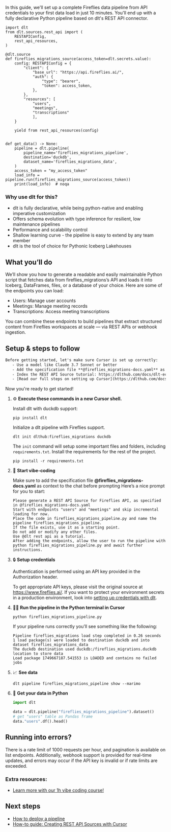 In this guide, we'll set up a complete Fireflies data pipeline from API credentials to your first data load in just 10 minutes. You'll end up with a fully declarative Python pipeline based on dlt's REST API connector.

```python-outcome
import dlt
from dlt.sources.rest_api import (
    RESTAPIConfig,
    rest_api_resources,
)

@dlt.source
def fireflies_migrations_source(access_token=dlt.secrets.value):
    config: RESTAPIConfig = {
        "client": {
            "base_url": "https://api.fireflies.ai/",
            "auth": {
                "type": "bearer",
                "token": access_token,
            },
        },
        "resources": [
            "users",
            "meetings",
            "transcriptions"
            ],
    }

    yield from rest_api_resources(config)


def get_data() -> None:
    pipeline = dlt.pipeline(
        pipeline_name='fireflies_migrations_pipeline',
        destination='duckdb',
        dataset_name='fireflies_migrations_data', 
    )
    access_token = "my_access_token"
    load_info = pipeline.run(fireflies_migrations_source(access_token))
    print(load_info)  # noqa
```

### Why use dlt for this?

- dlt is fully declarative, while being python-native and enabling imperative customization
- Offers schema evolution with type inference for resilient, low maintenance pipelines
- Performance and scalability control
- Shallow learning curve - the pipeline is easy to extend by any team member
- dlt is the tool of choice for Pythonic Iceberg Lakehouses

## What you’ll do

We’ll show you how to generate a readable and easily maintainable Python script that fetches data from fireflies_migrations’s API and loads it into Iceberg, DataFrames, files, or a database of your choice. Here are some of the endpoints you can load:

- Users: Manage user accounts
- Meetings: Manage meeting records
- Transcriptions: Access meeting transcriptions

You can combine these endpoints to build pipelines that extract structured content from Fireflies workspaces at scale — via REST APIs or webhook ingestion.

## Setup & steps to follow

```default
Before getting started, let's make sure Cursor is set up correctly:
   - Use a model like Claude 3.7 Sonnet or better
   - Add the specification file **@fireflies_migrations-docs.yaml** as context
   - Index the REST API Source tutorial: https://dlthub.com/docs/dlt-ecosystem/verified-sources/rest_api/ and add it to context as **@dlt rest api**
   - [Read our full steps on setting up Cursor](https://dlthub.com/docs/dlt-ecosystem/llm-tooling/cursor-restapi#23-configuring-cursor-with-documentation)
```

Now you're ready to get started! 

1. ⚙️ **Execute these commands in a new Cursor shell.**
    
    Install dlt with duckdb support:
    ```shell
    pip install dlt
    ```

    Initialize a dlt pipeline with Fireflies support.
    ```shell
    dlt init dlthub:fireflies_migrations duckdb
    ```

    The `init` command will setup some important files and folders, including `requirements.txt`. Install the requirements for the rest of the project.
    ```shell
    pip install -r requirements.txt
    ```
    
2. 🤠 **Start vibe-coding**
    
    Make sure to add the specification file **@fireflies_migrations-docs.yaml** as context to the chat before prompting
    Here’s a nice prompt for you to start: 
    
    ```prompt
    Please generate a REST API Source for Fireflies API, as specified in @fireflies_migrations-docs.yaml 
    Start with endpoints "users" and "meetings" and skip incremental loading for now. 
    Place the code in fireflies_migrations_pipeline.py and name the pipeline fireflies_migrations_pipeline. 
    If the file exists, use it as a starting point. 
    Do not add or modify any other files. 
    Use @dlt rest api as a tutorial. 
    After adding the endpoints, allow the user to run the pipeline with python fireflies_migrations_pipeline.py and await further instructions.
    ```

    
3. 🔒 **Setup credentials** 
    
    Authentication is performed using an API key provided in the Authorization header.
    
    To get appropriate API keys, please visit the original source at https://www.fireflies.ai/.
    If you want to protect your environment secrets in a production environment, look into [setting up credentials with dlt](https://dlthub.com/docs/walkthroughs/add_credentials).
    
4. 🏃‍♀️ **Run the pipeline in the Python terminal in Cursor**
    
    ```shell
    python fireflies_migrations_pipeline.py
    ```
    
    If your pipeline runs correctly you’ll see something like the following:
    
    ```shell
    Pipeline fireflies_migrations load step completed in 0.26 seconds
    1 load package(s) were loaded to destination duckdb and into dataset fireflies_migrations_data
    The duckdb destination used duckdb:/fireflies_migrations.duckdb location to store data
    Load package 1749667187.541553 is LOADED and contains no failed jobs
    ```
    
5. 📈 **See data**
    
    ```shell
    dlt pipeline fireflies_migrations_pipeline show --marimo
    ```
    
6. 🐍 **Get your data in Python**
    
    ```python
    import dlt

   data = dlt.pipeline("fireflies_migrations_pipeline").dataset()
   # get "users" table as Pandas frame
   data."users".df().head()
    ```

## Running into errors?

There is a rate limit of 1000 requests per hour, and pagination is available on list endpoints. Additionally, webhook support is provided for real-time updates, and errors may occur if the API key is invalid or if rate limits are exceeded.

### Extra resources:

- [Learn more with our 1h vibe coding course!](https://www.youtube.com/watch?v=GGid70rnJuM)

## Next steps

- [How to deploy a pipeline](https://dlthub.com/docs/walkthroughs/deploy-a-pipeline)
- [How-to guide: Creating REST API Sources with Cursor](https://dlthub.com/docs/dlt-ecosystem/llm-tooling/cursor-restapi)